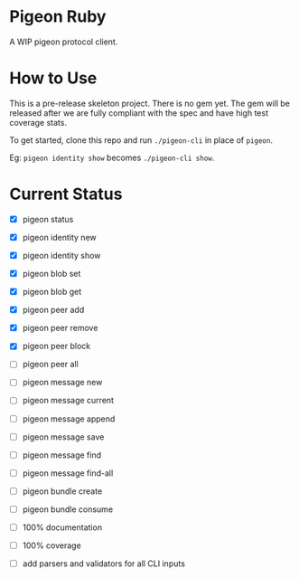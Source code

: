 # Pigeon Ruby

A WIP pigeon protocol client.

# How to Use

This is a pre-release skeleton project. There is no gem yet. The gem will be released after we are fully compliant with the spec and have high test coverage stats.

To get started, clone this repo and run `./pigeon-cli` in place of `pigeon`.

Eg: `pigeon identity show` becomes `./pigeon-cli show`.

# Current Status

 - [X] pigeon status
 - [X] pigeon identity new
 - [X] pigeon identity show

 - [X] pigeon blob set
 - [X] pigeon blob get

 - [X] pigeon peer add
 - [X] pigeon peer remove
 - [X] pigeon peer block
 - [ ] pigeon peer all

 - [ ] pigeon message new
 - [ ] pigeon message current
 - [ ] pigeon message append
 - [ ] pigeon message save
 - [ ] pigeon message find
 - [ ] pigeon message find-all

 - [ ] pigeon bundle create
 - [ ] pigeon bundle consume

 - [ ] 100% documentation
 - [ ] 100% coverage
 - [ ] add parsers and validators for all CLI inputs
